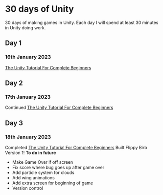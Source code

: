 # 30 days of Unity

30 days of making games in Unity. Each day I will spend at least 30 minutes in Unity doing work.

## Day 1
### 16th January 2023
[The Unity Tutorial For Complete Beginners](https://youtu.be/XtQMytORBmM)

## Day 2
### 17th January 2023
Continued [The Unity Tutorial For Complete Beginners](https://youtu.be/XtQMytORBmM)

## Day 3
### 18th January 2023
Completed [The Unity Tutorial For Complete Beginners](https://youtu.be/XtQMytORBmM)
Built Flippy Birb Version 1!
**To do in future**
- Make Game Over if off screen
- Fix score where bug goes up after game over
- Add particle system for clouds
- Add wing animations
- Add extra screen for beginning of game
- Version control
